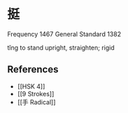 # 挺
Frequency 1467
General Standard 1382

tǐng
to stand upright, straighten; rigid

## References
- [[HSK 4]]
- [[9 Strokes]]
- [[手 Radical]]